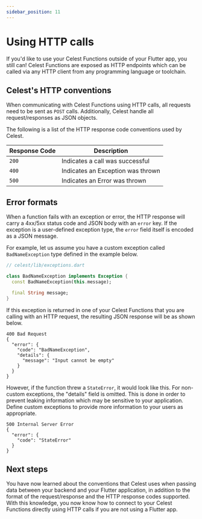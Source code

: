 ```yaml
---
sidebar_position: 11
---
```


# Using HTTP calls

If you'd like to use your Celest Functions outside of your Flutter app, you still can! Celest Functions are exposed as HTTP endpoints which can be called via any HTTP client from any programming language or toolchain.

## Celest's HTTP conventions

When communicating with Celest Functions using HTTP calls, all requests need to be sent as `POST` calls. Additionally, Celest handle all request/responses as JSON objects.

The following is a list of the HTTP response code conventions used by Celest.


| Response Code  | Description                                                   |
| --------- | ------------------------------------------------------------- |
| `200` | Indicates a call was successful |
| `400` | Indicates an Exception was thrown |
| `500` | Indicates an Error was thrown |

## Error formats

When a function fails with an exception or error, the HTTP response will carry a 4xx/5xx status code and JSON body with an `error` key. If the exception is a user-defined exception type, the `error` field itself is encoded as a JSON message.

For example, let us assume you have a custom exception called `BadNameException` type defined in the example below.

```dart
// celest/lib/exceptions.dart

class BadNameException implements Exception {
  const BadNameException(this.message);

  final String message;
}
```


If this exception is returned in one of your Celest Functions that you are calling with an HTTP request, the resulting JSON response will be as shown below. 

```
400 Bad Request
{
  "error": {
    "code": "BadNameException",
    "details": {
      "message": "Input cannot be empty"
    }
  }
}
```

However, if the function threw a `StateError`, it would look like this. For non-custom exceptions, the "details" field is omitted. This is done in order to prevent leaking information which may be sensitive to your application. Define custom exceptions to provide more information to your users as appropriate.

```
500 Internal Server Error
{
  "error": {
    "code": "StateError"
  }
}
```

## Next steps

You have now learned about the conventions that Celest uses when passing data between your backend and your Flutter application, in addition to the format of the request/response and the HTTP response codes supported. With this knowledge, you now know how to connect to your Celest Functions directly using HTTP calls if you are not using a Flutter app.
